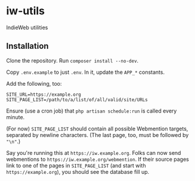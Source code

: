 # iw-utils
IndieWeb utilities

## Installation
Clone the repository. Run `composer install --no-dev`.

Copy `.env.example` to just `.env`. In it, update the `APP_*` constants.

Add the following, too:
```
SITE_URL=https://example.org
SITE_PAGE_LIST=/path/to/a/list/of/all/valid/site/URLs
```

Ensure (use a cron job) that `php artisan schedule:run` is called every minute.

(For now) `SITE_PAGE_LIST` should contain all possible Webmention targets, separated by newline characters. (The last page, too, must be followed by `"\n"`.)

Say you're running this at `https://iw.example.org`. Folks can now send webmentions to `https://iw.example.org/webmention`. If their source pages link to one of the pages in `SITE_PAGE_LIST` (and start with `https://example.org`), you should see the database fill up.
